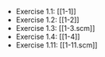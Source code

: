 * Exercise 1.1: [[1-1]]
* Exercise 1.2: [[1-2]]
* Exercise 1.3: [[1-3.scm]]
* Exercise 1.4: [[1-4]]
* Exercise 1.11: [[1-11.scm]]
